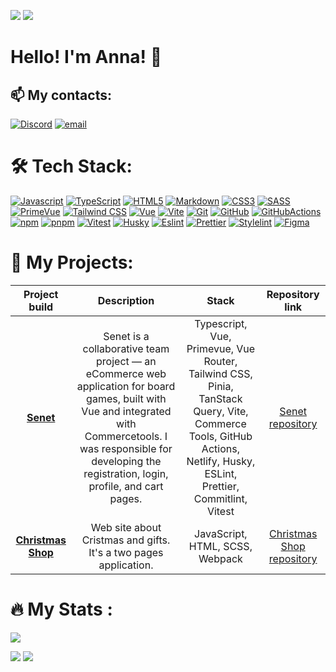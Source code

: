<p> 
  <img src="https://komarev.com/ghpvc/?username=yaroshenkoanna&label=Profile%20views&color=0e75b6&style=flat"/> 
  <a href="https://www.codewars.com/users/rsschool_5caf46c96695fa2c"><img src="https://www.codewars.com/users/rsschool_5caf46c96695fa2c/badges/micro"/></a> 
</p>

  # Hello! I'm Anna! 👋




## 📫 My contacts: 

[![Discord](https://img.shields.io/badge/Discord-%237289DA.svg?logo=discord&logoColor=white)](https://discord.gg/annay.1935) [![email](https://img.shields.io/badge/Email-D14836?logo=gmail&logoColor=white)](mailto:yaroshenkoannette@gmail.com) 

# 🛠️ Tech Stack:

[![Javascript][Javascript]][Javascript-url]
[![TypeScript][TypeScript]][TypeScript-url]
[![HTML5][HTML5]][HTML5-url]
[![Markdown][Markdown]][Markdown-url]
[![CSS3][CSS3]][CSS3-url]
[![SASS][SASS]][SASS-url]
[![PrimeVue][PrimeVue]][PrimeVue-url]
[![Tailwind CSS][Tailwind CSS]][TailwindCSS-url]
[![Vue][Vue]][Vue-url]
[![Vite][Vite]][Vite-url]
[![Git][Git]][Git-url]
[![GitHub][GitHub]][GitHub-url]
[![GitHubActions][GitHubActions]][GitHubActions-url]
[![npm][npm]][npm-url]
[![pnpm][pnpm]][pnpm-url]
[![Vitest][Vitest]][Vitest-url]
[![Husky][Husky]][Husky-url]
[![Eslint][Eslint]][Eslint-url]
[![Prettier][Prettier]][Prettier-url]
[![Stylelint][Stylelint]][Stylelint-url]
[![Figma][Figma]][Figma-url]

[Javascript]: https://img.shields.io/badge/javascript-F7DF1E?style=for-the-badge&logo=javascript&logoColor=262729
[Javascript-url]: https://developer.mozilla.org/en-US/docs/Web/JavaScript
[TypeScript]: https://img.shields.io/badge/TypeScript-3178C6.svg?style=for-the-badge&logo=typescript&logoColor=white
[TypeScript-url]: https://www.typescriptlang.org
[HTML5]: https://img.shields.io/badge/html5-E34F26.svg?style=for-the-badge&logo=html5&logoColor=white
[HTML5-url]: https://html.com/html5/
[Markdown]: https://img.shields.io/badge/markdown-000000.svg?style=for-the-badge&logo=markdown&logoColor=white
[Markdown-url]: https://www.markdownguide.org/
[CSS3]: https://img.shields.io/badge/css3-1572B6?style=for-the-badge&logo=css3&logoColor=white
[CSS3-url]: https://developer.mozilla.org/en-US/docs/Web/CSS
[SASS]: https://img.shields.io/badge/sass-CC6699?style=for-the-badge&logo=sass&logoColor=white
[SASS-url]: https://sass-lang.com/
[PrimeVue]: https://img.shields.io/badge/PrimeVue-2088FF?style=for-the-badge&logo=PrimeVue&logoColor=white
[PrimeVue-url]: https://primevue.org/
[Tailwind CSS]: https://img.shields.io/badge/tailwindcss-CB3837?style=for-the-badge&logo=tailwindcss&logoColor=white
[TailwindCSS-url]: https://tailwindcss.com/
[Vue]: https://img.shields.io/badge/Vue.js-F7DF1E?style=for-the-badge&logo=Vue.js&logoColor=262729
[Vue-url]:  https://vuejs.org/
[Git]: https://img.shields.io/badge/git-F05032?style=for-the-badge&logo=git&logoColor=white
[Git-url]: https://git-scm.com/
[GitHub]: https://img.shields.io/badge/github-181717?style=for-the-badge&logo=github&logoColor=white
[GitHub-url]: https://github.com/
[GitHubActions]: https://img.shields.io/badge/githubactions-2088FF?style=for-the-badge&logo=githubactions&logoColor=white
[GitHubActions-url]: https://github.com/features/actions
[npm]: https://img.shields.io/badge/npm-CB3837?style=for-the-badge&logo=npm&logoColor=white
[npm-url]: https://www.npmjs.com/
[pnpm]: https://img.shields.io/badge/pnpm-F7DF1E?style=for-the-badge&logo=pnpm&logoColor=262729
[pnpm-url]: https://pnpm.io/
[Vitest]: https://img.shields.io/badge/Vitest-000000?style=for-the-badge&logo=Vitest&logoColor=white
[Vitest-url]: https://vitest.dev/guide/
[Vite]: https://img.shields.io/badge/vite-646CFF?style=for-the-badge&logo=vite&logoColor=white
[Vite-url]: https://vitejs.dev/
[Husky]: https://img.shields.io/badge/Husky-F05032?style=for-the-badge&logo=furrynetwork&logoColor=white
[Husky-url]: https://typicode.github.io/husky/
[Eslint]: https://img.shields.io/badge/eslint-4B32C3?style=for-the-badge&logo=eslint&logoColor=white
[Eslint-url]: https://eslint.org/
[Prettier]: https://img.shields.io/badge/prettier-F7B93E?style=for-the-badge&logo=prettier&logoColor=263238
[Prettier-url]: https://prettier.io/
[Stylelint]: https://img.shields.io/badge/stylelint-263238?style=for-the-badge&logo=stylelint&logoColor=white
[Stylelint-url]: https://stylelint.io/
[editorconfig]: https://img.shields.io/badge/editorconfig-FEFEFE?style=for-the-badge&logo=editorconfig&logoColor=262729
[editorconfig-url]: https://editorconfig.org/
[Figma]: https://img.shields.io/badge/figma-F24E1E?style=for-the-badge&logo=figma&logoColor=white
[Figma-url]: https://www.figma.com/

# 🚀 My Projects:
|Project build|Description|Stack|Repository link|
|:---:|:---:|:---:|:---:|
|**[Senet](https://rpgheroes.netlify.app/)**|Senet is a collaborative team project — an eCommerce web application for board games, built with Vue and integrated with Commercetools. I was responsible for developing the registration, login, profile, and cart pages.|Typescript, Vue, Primevue, Vue Router, Tailwind CSS, Pinia, TanStack Query, Vite, Commerce Tools, GitHub Actions, Netlify, Husky, ESLint, Prettier, Commitlint, Vitest|[Senet repository](https://github.com/ketrololz/market)|
|**[Christmas Shop](https://statuesque-hummingbird-9963c4.netlify.app/)**|Web site about Cristmas and gifts. It's a two pages application.|JavaScript, HTML, SCSS, Webpack|[Christmas Shop repository](https://github.com/YaroshenkoAnna/Christmas-shop)



# :fire: My Stats :

![](http://github-profile-summary-cards.vercel.app/api/cards/profile-details?username=yaroshenkoanna&theme=solarized_dark)

![](http://github-profile-summary-cards.vercel.app/api/cards/repos-per-language?username=yaroshenkoanna&theme=solarized_dark)
![](http://github-profile-summary-cards.vercel.app/api/cards/stats?username=yaroshenkoanna&theme=solarized_dark)

